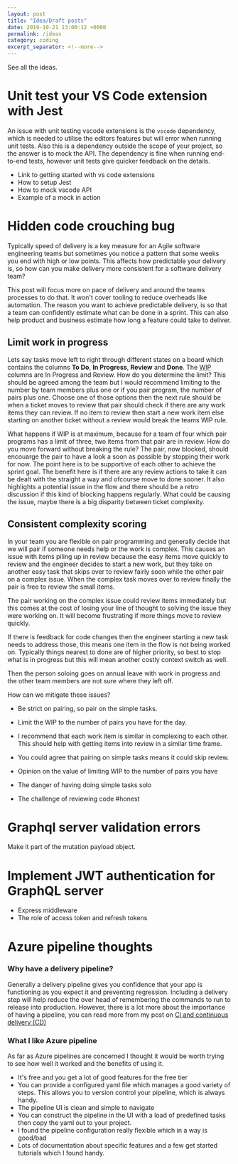 ```yaml
---
layout: post
title: "Idea/Draft posts"
date: 2019-10-21 13:00:12 +0000
permalink: /ideas
category: coding
excerpt_separator: <!--more-->
---
```


See all the ideas.

<!--more-->

# Unit test your VS Code extension with Jest

An issue with unit testing vscode extensions is the `vscode` dependency, which is needed to utilise the editors features but will error when running unit tests. Also this is a dependency outside the scope of your project, so the answer is to mock the API.
The dependency is fine when running end-to-end tests, however unit tests give quicker feedback on the details.

- Link to getting started with vs code extensions
- How to setup Jest
- How to mock vscode API
- Example of a mock in action

# Hidden code crouching bug

Typically speed of delivery is a key measure for an Agile software engineering teams but sometimes you notice a pattern that some weeks you end with high or low points. This affects how predictable your delivery is, so how can you make delivery more consistent for a software delivery team? 

This post will focus more on pace of delivery and around the teams processes to do that. It won't cover tooling to reduce overheads like automation. The reason you want to achieve predictable delivery, is so that a team can confidently estimate what can be done in a sprint. This can also help product and business estimate how long a feature could take to deliver. 

## Limit work in progress

Lets say tasks move left to right through different states on a board which contains the columns **To Do**, **In Progress**, **Review** and **Done**. The <abbr title="Work in progress">WIP</abbr> columns are In Progress and Review. How do you determine the limit? This should be agreed among the team but I would recommend limiting to the number by team members plus one or if you pair program, the number of pairs plus one. Choose one of those options then the next rule should be when a ticket moves to review that pair should check if there are any work items they can review. If no item to review then start a new work item else starting on another ticket without a review would break the teams WIP rule.

What happens if WIP is at maximum, because for a team of four which pair programs has a limit of three, two items from that pair are in review. How do you move forward without breaking the rule? The pair, now blocked, should encouarge the pair to have a look a soon as possible by stopping their work for now. The point here is to be supportive of each other to achieve the sprint goal. The benefit here is if there are any review actions to take it can be dealt with the straight a way and ofcourse move to done sooner. It also highlights a potential issue in the flow and there should be a retro discussion if this kind of blocking happens regularly. What could be causing the issue, maybe there is a big disparity between ticket complexity.

## Consistent complexity scoring

In your team you are flexible on pair programming and generally decide that we will pair if someone needs help or the work is complex. This causes an issue with items piling up in review because the easy items move quickly to review and the engineer decides to start a new work, but they take on another easy task that skips over to review fairly soon while the other pair on a complex issue. When the complex task moves over to review finally the pair is free to review the small items.

The pair working on the complex issue could review items immediately but this comes at the cost of losing your line of thought to solving the issue they were working on. It will become frustrating if more things move to review quickly.

If there is feedback for code changes then the engineer starting a new task needs to address those, this means one item in the flow is not being worked on. Typically things nearest to done are of higher priority, so best to stop what is in progress but this will mean another costly context switch as well.

Then the person soloing goes on annual leave with work in progress and the other team members are not sure where they left off.

How can we mitigate these issues?

- Be strict on pairing, so pair on the simple tasks. 
- Limit the WIP to the number of pairs you have for the day.
- I recommend that each work item is similar in complexing to each other. This should help with getting items into review in a similar time frame.


- You could agree that pairing on simple tasks means it could skip review.

- Opinion on the value of limiting WIP to the number of pairs you have
- The danger of having doing simple tasks solo
- The challenge of reviewing code #honest

# Graphql server validation errors

Make it part of the mutation payload object.

# Implement JWT authentication for GraphQL server

- Express middleware
- The role of access token and refresh tokens

# Azure pipeline thoughts

### Why have a delivery pipeline?

Generally a delivery pipeline gives you confidence that your app is functioning as you expect it and preventing regression. Including a delivery step will help reduce the over head of remembering the commands to run to release into production. However, there is a lot more about the importance of having a pipeline, you can read more from my post on [CI and continuous delivery (CD)](/continuous-integration-delivery-deployment)

### What I like Azure pipeline

As far as Azure pipelines are concerned I thought it would be worth trying to see how well it worked and the benefits of using it.

- It's free and you get a lot of good features for the free tier
- You can provide a configured yaml file which manages a good variety of steps. This allows you to version control your pipeline, which is always handy.
- The pipeline UI is clean and simple to navigate
- You can construct the pipeline in the UI with a load of predefined tasks then copy the yaml out to your project.
- I found the pipeline configuration really flexible which in a way is good/bad
- Lots of documentation about specific features and a few get started tutorials which I found handy.
